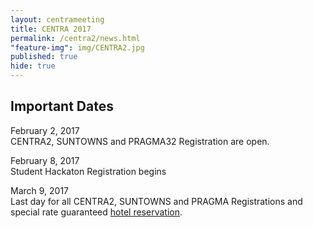 ```yaml
---
layout: centrameeting
title: CENTRA 2017
permalink: /centra2/news.html
"feature-img": img/CENTRA2.jpg
published: true
hide: true
---
```


## Important Dates

February 2, 2017 <br/>
CENTRA2, SUNTOWNS and PRAGMA32 Registration are open.

February 8, 2017 <br />
Student Hackaton Registration begins 

March 9, 2017 <br />
Last day for all CENTRA2, SUNTOWNS and PRAGMA Registrations and special rate guaranteed <a href="http://www.globalcentra.org/centra2/venue.html" target="_blank">hotel reservation</a>. 

